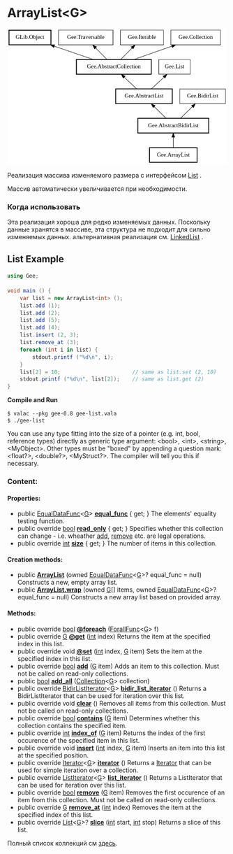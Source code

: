 # ArrayList&lt;G&gt;

![](../../.gitbook/assets/image%20%2814%29.png)

Реализация массива изменяемого размера  c интерфейсом [List](https://valadoc.org/gee-0.8/Gee.List.html) .

Массив автоматически увеличивается при необходимости.

### Когда использовать

Эта реализация хороша для редко изменяемых данных. Поскольку данные хранятся в массиве, эта структура не подходит для сильно изменяемых данных. альтернативная реализация см. [LinkedList](https://valadoc.org/gee-0.8/Gee.LinkedList.html) .

## **List Example**

```csharp
using Gee;

void main () {
    var list = new ArrayList<int> ();
    list.add (1);
    list.add (2);
    list.add (5);
    list.add (4);
    list.insert (2, 3);
    list.remove_at (3);
    foreach (int i in list) {
        stdout.printf ("%d\n", i);
    }
    list[2] = 10;                       // same as list.set (2, 10)
    stdout.printf ("%d\n", list[2]);    // same as list.get (2)
}
```

**Compile and Run**

```text
$ valac --pkg gee-0.8 gee-list.vala
$ ./gee-list
```

You can use any type fitting into the size of a pointer \(e.g. int, bool, reference types\) directly as generic type argument: &lt;bool&gt;, &lt;int&gt;, &lt;string&gt;, &lt;MyObject&gt;. Other types must be "boxed" by appending a question mark: &lt;float?&gt;, &lt;double?&gt;, &lt;MyStruct?&gt;. The compiler will tell you this if necessary.

### Content:

#### Properties:

* public [EqualDataFunc](https://valadoc.org/gee-0.8/Gee.EqualDataFunc.html)&lt;[G](https://valadoc.org/gee-0.8/Gee.ArrayList.G.html)&gt; [**equal\_func**](https://valadoc.org/gee-0.8/Gee.ArrayList.equal_func.html) { get; }  The elements' equality testing function.
* public override [bool](https://valadoc.org/glib-2.0/bool.html) [**read\_only**](https://valadoc.org/gee-0.8/Gee.ArrayList.read_only.html) { get; }  Specifies whether this collection can change - i.e. wheather [add](https://valadoc.org/gee-0.8/Gee.Collection.add.html), [remove](https://valadoc.org/gee-0.8/Gee.Collection.remove.html) etc. are legal operations.
* public override [int](https://valadoc.org/glib-2.0/int.html) [**size**](https://valadoc.org/gee-0.8/Gee.ArrayList.size.html) { get; }  The number of items in this collection.

#### Creation methods:

* public [**ArrayList**](https://valadoc.org/gee-0.8/Gee.ArrayList.ArrayList.html) \(owned [EqualDataFunc](https://valadoc.org/gee-0.8/Gee.EqualDataFunc.html)&lt;[G](https://valadoc.org/gee-0.8/Gee.ArrayList.G.html)&gt;? equal\_func = null\) Constructs a new, empty array list.
* public [**ArrayList.wrap**](https://valadoc.org/gee-0.8/Gee.ArrayList.ArrayList.wrap.html) \(owned [G](https://valadoc.org/gee-0.8/Gee.ArrayList.G.html)\[\] items, owned [EqualDataFunc](https://valadoc.org/gee-0.8/Gee.EqualDataFunc.html)&lt;[G](https://valadoc.org/gee-0.8/Gee.ArrayList.G.html)&gt;? equal\_func = null\) Constructs a new array list based on provided array.

#### Methods:

* public override [bool](https://valadoc.org/glib-2.0/bool.html) [**@foreach**](https://valadoc.org/gee-0.8/Gee.ArrayList.@foreach.html) \([ForallFunc](https://valadoc.org/gee-0.8/Gee.ForallFunc.html)&lt;[G](https://valadoc.org/gee-0.8/Gee.ArrayList.G.html)&gt; f\)
* public override [G](https://valadoc.org/gee-0.8/Gee.ArrayList.G.html) [**@get**](https://valadoc.org/gee-0.8/Gee.ArrayList.@get.html) \([int](https://valadoc.org/glib-2.0/int.html) index\) Returns the item at the specified index in this list.
* public override void [**@set**](https://valadoc.org/gee-0.8/Gee.ArrayList.@set.html) \([int](https://valadoc.org/glib-2.0/int.html) index, [G](https://valadoc.org/gee-0.8/Gee.ArrayList.G.html) item\) Sets the item at the specified index in this list.
* public override [bool](https://valadoc.org/glib-2.0/bool.html) [**add**](https://valadoc.org/gee-0.8/Gee.ArrayList.add.html) \([G](https://valadoc.org/gee-0.8/Gee.ArrayList.G.html) item\) Adds an item to this collection. Must not be called on read-only collections.
* public [bool](https://valadoc.org/glib-2.0/bool.html) [**add\_all**](https://valadoc.org/gee-0.8/Gee.ArrayList.add_all.html) \([Collection](https://valadoc.org/gee-0.8/Gee.Collection.html)&lt;[G](https://valadoc.org/gee-0.8/Gee.ArrayList.G.html)&gt; collection\)
* public override [BidirListIterator](https://valadoc.org/gee-0.8/Gee.BidirListIterator.html)&lt;[G](https://valadoc.org/gee-0.8/Gee.ArrayList.G.html)&gt; [**bidir\_list\_iterator**](https://valadoc.org/gee-0.8/Gee.ArrayList.bidir_list_iterator.html) \(\)  Returns a BidirListIterator that can be used for iteration over this list.
* public override void [**clear**](https://valadoc.org/gee-0.8/Gee.ArrayList.clear.html) \(\)  Removes all items from this collection. Must not be called on read-only collections.
* public override [bool](https://valadoc.org/glib-2.0/bool.html) [**contains**](https://valadoc.org/gee-0.8/Gee.ArrayList.contains.html) \([G](https://valadoc.org/gee-0.8/Gee.ArrayList.G.html) item\) Determines whether this collection contains the specified item.
* public override [int](https://valadoc.org/glib-2.0/int.html) [**index\_of**](https://valadoc.org/gee-0.8/Gee.ArrayList.index_of.html) \([G](https://valadoc.org/gee-0.8/Gee.ArrayList.G.html) item\) Returns the index of the first occurence of the specified item in this list.
* public override void [**insert**](https://valadoc.org/gee-0.8/Gee.ArrayList.insert.html) \([int](https://valadoc.org/glib-2.0/int.html) index, [G](https://valadoc.org/gee-0.8/Gee.ArrayList.G.html) item\) Inserts an item into this list at the specified position.
* public override [Iterator](https://valadoc.org/gee-0.8/Gee.Iterator.html)&lt;[G](https://valadoc.org/gee-0.8/Gee.ArrayList.G.html)&gt; [**iterator**](https://valadoc.org/gee-0.8/Gee.ArrayList.iterator.html) \(\) Returns a [Iterator](https://valadoc.org/gee-0.8/Gee.Iterator.html) that can be used for simple iteration over a collection.
* public override [ListIterator](https://valadoc.org/gee-0.8/Gee.ListIterator.html)&lt;[G](https://valadoc.org/gee-0.8/Gee.ArrayList.G.html)&gt; [**list\_iterator**](https://valadoc.org/gee-0.8/Gee.ArrayList.list_iterator.html) \(\) Returns a ListIterator that can be used for iteration over this list.
* public override [bool](https://valadoc.org/glib-2.0/bool.html) [**remove**](https://valadoc.org/gee-0.8/Gee.ArrayList.remove.html) \([G](https://valadoc.org/gee-0.8/Gee.ArrayList.G.html) item\) Removes the first occurence of an item from this collection. Must not be called on read-only collections.
* public override [G](https://valadoc.org/gee-0.8/Gee.ArrayList.G.html) [**remove\_at**](https://valadoc.org/gee-0.8/Gee.ArrayList.remove_at.html) \([int](https://valadoc.org/glib-2.0/int.html) index\) Removes the item at the specified index of this list.
* public override [List](https://valadoc.org/gee-0.8/Gee.List.html)&lt;[G](https://valadoc.org/gee-0.8/Gee.ArrayList.G.html)&gt;? [**slice**](https://valadoc.org/gee-0.8/Gee.ArrayList.slice.html) \([int](https://valadoc.org/glib-2.0/int.html) start, [int](https://valadoc.org/glib-2.0/int.html) stop\) Returns a slice of this list.

Полный список коллекций см [здесь](https://valadoc.org/gee-0.8/index.htm). 

